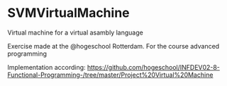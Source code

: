 # SVMVirtualMachine
Virtual machine for a virtual asambly language

Exercise made at the @hogeschool Rotterdam. For the course advanced programming

Implementation according: https://github.com/hogeschool/INFDEV02-8-Functional-Programming-/tree/master/Project%20Virtual%20Machine

